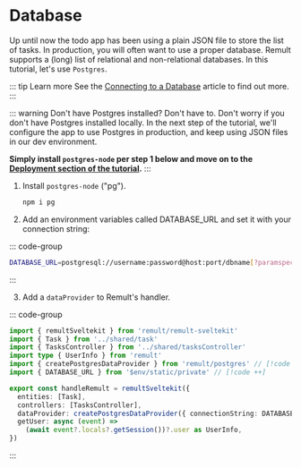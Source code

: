 # Database

Up until now the todo app has been using a plain JSON file to store the list of tasks. In production, you will often want to use a proper database. Remult supports a (long) list of relational and non-relational databases. In this tutorial, let's use `Postgres`.

::: tip Learn more
See the [Connecting to a Database](../../docs/databases.md) article to find out more.
:::

::: warning Don't have Postgres installed? Don't have to.
Don't worry if you don't have Postgres installed locally. In the next step of the tutorial, we'll configure the app to use Postgres in production, and keep using JSON files in our dev environment.

**Simply install `postgres-node` per step 1 below and move on to the [Deployment section of the tutorial](deployment.md).**
:::

1. Install `postgres-node` ("pg").

   ```sh
   npm i pg
   ```

2. Add an environment variables called DATABASE_URL and set it with your connection string:

::: code-group

```sh [.env.local]
DATABASE_URL=postgresql://username:password@host:port/dbname[?paramspec]
```

:::

3. Add a `dataProvider` to Remult's handler.

::: code-group

```ts [src/hooks/handleRemult.ts]
import { remultSveltekit } from 'remult/remult-sveltekit'
import { Task } from '../shared/task'
import { TasksController } from '../shared/tasksController'
import type { UserInfo } from 'remult'
import { createPostgresDataProvider } from 'remult/postgres' // [!code ++]
import { DATABASE_URL } from '$env/static/private' // [!code ++]

export const handleRemult = remultSveltekit({
  entities: [Task],
  controllers: [TasksController],
  dataProvider: createPostgresDataProvider({ connectionString: DATABASE_URL }), // [!code ++]
  getUser: async (event) =>
    (await event?.locals?.getSession())?.user as UserInfo,
})
```

:::

